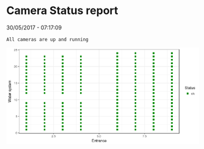 Camera Status report
================
30/05/2017 - 07:17:09

    All cameras are up and running

![](camreport_files/figure-markdown_github/unnamed-chunk-2-1.png)
